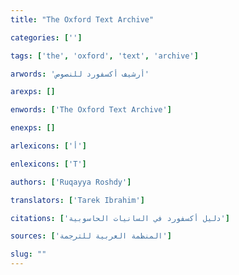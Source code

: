 ```yaml
---
title: "The Oxford Text Archive"

categories: ['']

tags: ['the', 'oxford', 'text', 'archive']

arwords: 'أرشيف أكسفورد للنصوص'

arexps: []

enwords: ['The Oxford Text Archive']

enexps: []

arlexicons: ['أ']

enlexicons: ['T']

authors: ['Ruqayya Roshdy']

translators: ['Tarek Ibrahim']

citations: ['دليل أكسفورد في السانيات الحاسوبية']

sources: ['المنظمة العربية للترجمة']

slug: ""
---
```


